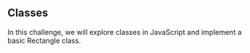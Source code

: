 ## Classes
In this challenge, we will explore classes in JavaScript and implement a basic Rectangle class.
